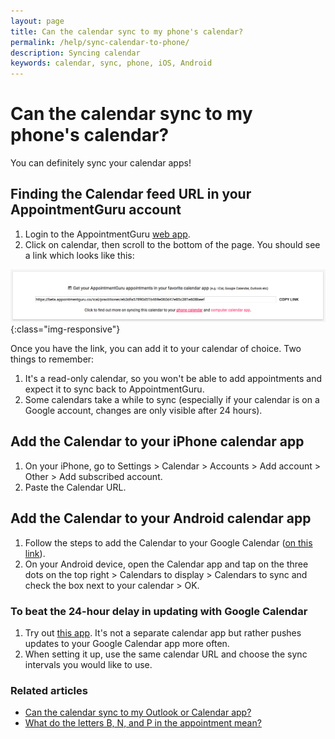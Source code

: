 ```yaml
---
layout: page
title: Can the calendar sync to my phone's calendar?
permalink: /help/sync-calendar-to-phone/
description: Syncing calendar
keywords: calendar, sync, phone, iOS, Android
---
```


# Can the calendar sync to my phone's calendar?

You can definitely sync your calendar apps!

## Finding the Calendar feed URL in your AppointmentGuru account

1. Login to the AppointmentGuru [web app](https://portal.appointmentguru.co).
2. Click on calendar, then scroll to the bottom of the page. You should see a link which looks like this:

![Calendar-subscribe-link](/help/images/calendar/calendar-subscribe-link.png){:class="img-responsive"}

Once you have the link, you can add it to your calendar of choice. Two things to remember:

1. It's a read-only calendar, so you won't be able to add appointments and expect it to sync back to AppointmentGuru.
2. Some calendars take a while to sync (especially if your calendar is on a Google account, changes are only visible after 24 hours).

## Add the Calendar to your iPhone calendar app

1. On your iPhone, go to Settings > Calendar > Accounts > Add account > Other > Add subscribed account.
2. Paste the Calendar URL.

## Add the Calendar to your Android calendar app

1. Follow the steps to add the Calendar to your Google Calendar ([on this link](/help/sync-calendar-to-app)).
2. On your Android device, open the Calendar app and tap on the three dots on the top right > Calendars to display > Calendars to sync and check the box next to your calendar > OK.

### To beat the 24-hour delay in updating with Google Calendar

1. Try out [this app](https://play.google.com/store/apps/details?id=com.kenfenheuer.ICALSync). It's not a separate calendar app but rather pushes updates to your Google Calendar app more often.
2. When setting it up, use the same calendar URL and choose the sync intervals you would like to use.

### Related articles

* [Can the calendar sync to my Outlook or Calendar app?](/help/sync-calendar-to-app)
* [What do the letters B, N, and P in the appointment mean?](/help/appointment-status)
